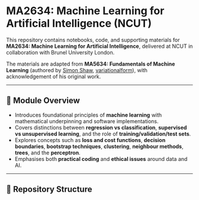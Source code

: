 # MA2634: Machine Learning for Artificial Intelligence (NCUT)

This repository contains notebooks, code, and supporting materials for **MA2634: Machine Learning for Artificial Intelligence**, delivered at NCUT in collaboration with Brunel University London.  

The materials are adapted from **MA5634: Fundamentals of Machine Learning** (authored by [Simon Shaw](https://www.brunel.ac.uk/people/simon-shaw), [variationalform](https://variationalform.github.io/)), with acknowledgement of his original work.  

---

## 📖 Module Overview
- Introduces foundational principles of **machine learning** with mathematical underpinning and software implementations.  
- Covers distinctions between **regression vs classification**, **supervised vs unsupervised learning**, and the role of **training/validation/test sets**.  
- Explores concepts such as **loss and cost functions**, **decision boundaries**, **bootstrap techniques**, **clustering**, **neighbour methods**, **trees**, and the **perceptron**.  
- Emphasises both **practical coding** and **ethical issues** around data and AI.

---

## 📂 Repository Structure
